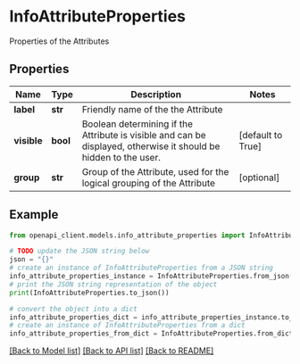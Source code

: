 # InfoAttributeProperties

Properties of the Attributes

## Properties

Name | Type | Description | Notes
------------ | ------------- | ------------- | -------------
**label** | **str** | Friendly name of the the Attribute | 
**visible** | **bool** | Boolean determining if the Attribute is visible and can be displayed, otherwise it should be hidden to the user. | [default to True]
**group** | **str** | Group of the Attribute, used for the logical grouping of the Attribute | [optional] 

## Example

```python
from openapi_client.models.info_attribute_properties import InfoAttributeProperties

# TODO update the JSON string below
json = "{}"
# create an instance of InfoAttributeProperties from a JSON string
info_attribute_properties_instance = InfoAttributeProperties.from_json(json)
# print the JSON string representation of the object
print(InfoAttributeProperties.to_json())

# convert the object into a dict
info_attribute_properties_dict = info_attribute_properties_instance.to_dict()
# create an instance of InfoAttributeProperties from a dict
info_attribute_properties_from_dict = InfoAttributeProperties.from_dict(info_attribute_properties_dict)
```
[[Back to Model list]](../README.md#documentation-for-models) [[Back to API list]](../README.md#documentation-for-api-endpoints) [[Back to README]](../README.md)


